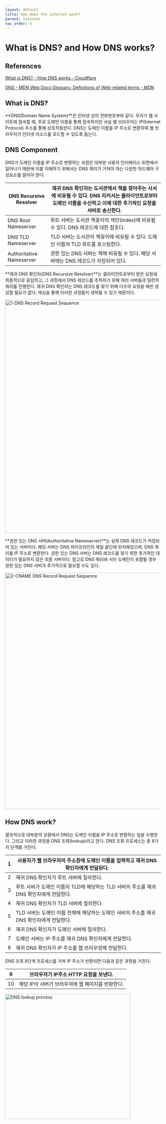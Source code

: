 ```yaml
---
layout: default
title: How does the internet work?
parent: Internet
nav_order: 4
---
```


# What is DNS? and How DNS works?

## References

[What is DNS? - How DNS works - Cloudflare](https://www.cloudflare.com/en-gb/learning/dns/what-is-dns/)

[DNS - MDN Web Docs Glossary: Definitions of Web-related terms - MDN](https://developer.mozilla.org/en-US/docs/Glossary/DNS)

## What is DNS?

**DNS(Domain Name System)**은 인터넷 상의 전화번호부와 같다. 우리가 웹 사이트에 접속할 때, 주로 도메인 이름을 통해 접속하지만 사실 웹 브라우저는 IP(Internet Protocol) 주소를 통해 상호작용한다. DNS는 도메인 이름을 IP 주소로 변환하여 웹 브라우저가 인터넷 리소스를 로드할 수 있도록 돕는다.

## DNS Component

DNS가 도메인 이름을 IP 주소로 변환하는 과정은 대부분 사용자 인터페이스 뒤편에서 일어나기 때문에 이를 이해하기 위해서는 DNS 쿼리가 거쳐야 하는 다양한 하드웨어 구성요소를 알아야 한다.

| DNS Recursive Resolver | 재귀 DNS 확인자는 도서관에서 책을 찾아주는 사서에 비유될 수 있다. DNS 리커서는 클라이언트로부터 도메인 이름을 수신하고 이에 대한 추가적인 요청을 서버로 송신한다. |
| --- | --- |
| DNS Root Nameserver | 루트 서버는 도서관 책꽂이의 색인(index)에 비유될 수 있다. DNS 레코드에 대한 참조다. |
| DNS TLD Nameserver | TLD 서버는 도서관의 책꽂이에 비유될 수 있다. 도메인 이름의 TLD 파트를 호스팅한다. |
| Authoritative Nameserver | 권한 있는 DNS 서버는 책에 비유될 수 있다. 해당 서버에는 DNS 레코드가 저장되어 있다. |

**재귀 DNS 확인자(DNS Recursive Resolver)**는 클라이언트로부터 받은 요청에 최종적으로 응답하고, 그 과정에서 DNS 레코드를 추적하기 위해 여러 서버들과 일련의 쿼리를 진행한다. 재귀 DNS 확인자는 DNS 레코드를 찾기 위해 다수의 요청을 매번 생성할 필요가 없다. 캐싱을 통해 이러한 과정들이 생략될 수 있기 때문이다.

<img width="756" alt="1-DNS Record Request Sequence" src="https://user-images.githubusercontent.com/123535862/228177798-f9eb1aad-e2e9-4335-ba4a-b342076e602d.png">

**권한 있는 DNS 서버(Authoritative Nameserver)**는 실제 DNS 레코드가 저장되어 있는 서버이다. 해당 서버는 DNS 파이프라인의 제일 끝단에 위치해있으며, DNS 쿼리를 IP 주소로 변환한다. 권한 있는 DNS 서버는 DNS 레코드를 찾기 위한 추가적인 데이터가 필요하지 않은 최종 서버이다. 참고로 DNS 쿼리에 서브 도메인이 포함될 경우 권한 있는 DNS 서버가 추가적으로 필요할 수도 있다.  

<img width="766" alt="2-CNAME DNS Record Request Sequence" src="https://user-images.githubusercontent.com/123535862/228177868-3efdb04a-e8ad-4064-8951-450209870025.png">

## How DNS work?

결과적으로 대부분의 상황에서 DNS는 도메인 이름을 IP 주소로 변환하는 일을 수행한다. 그리고 이러한 과정을 DNS 조회(lookup)라고 한다. DNS 조회 프로세스는 총 8가지 단계를 거친다.

| 1 | 사용자가 웹 브라우저의 주소창에 도메인 이름을 입력하고 재귀 DNS 확인자에게 전달된다. |
| --- | --- |
| 2 | 재귀 DNS 확인자가 루트 서버에 질의한다. |
| 3 | 루트 서버가 도메인 이름의 TLD에 해당하는 TLD 서버의 주소를 재귀 DNS 확인자에게 전달한다.  |
| 4 | 재귀 DNS 확인자가 TLD 서버에 질의한다. |
| 5 | TLD 서버는 도메인 이름 전체에 해당하는 도메인 서버의 주소를 재귀 DNS 확인자에게 전달한다. |
| 6 | 재귀 DNS 확인자가 도메인 서버에 질의한다. |
| 7 | 도메인 서버는 IP 주소를 재귀 DNS 확인자에게 전달한다. |
| 8 | 재귀 DNS 확인자가 IP 주소를 웹 브라우정에 전달한다. |

DNS 조회 8단계 프로세스를 거쳐 IP 주소가 반환되면 다음과 같은 과정을 거친다.

| 9 | 브라우저가 IP주소 HTTP 요청을 보낸다. |
| --- | --- |
| 10 | 해당 IP의 서버가 브라우저에 웹 페이지를 반환한다. |

<img width="405" alt="DNS lookup process" src="https://user-images.githubusercontent.com/123535862/228177926-acacc002-cf6f-41c0-bb25-8f762eede14b.png">
